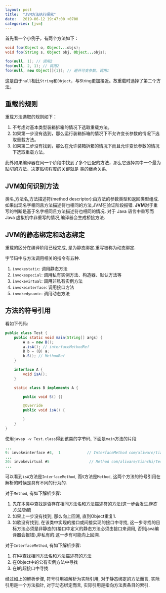 ```yaml
---
layout: post
title:  "JVM方法执行探究"
date:   2019-06-12 19:47:00 +0700
categories: [jvm]
---
```


首先看一个小例子，有两个方法如下：
```java
void foo(Object o, Object...objs);
void foo(String s, Object obj, Object...objs);

foo(null, 1); // 调用2
foo(null, 2, 1); // 调用2
foo(null, new Object[]{1}); // 避开可变参数，调用1
```

这是由于`null`相比`String`和`Object`，与String更加接近。故重载时选择了第二个方法。

## 重载的规则
重载方法选取的规则如下：
1. 不考虑对基本类型装箱拆箱的情况下选取重载方法。
2. 如果第一步没有选到，那么运行装箱拆箱的情况下不允许变长参数的情况下选取重载方法。
3. 如果第二步没有找到，那么在允许装箱拆箱的情况下而且允许变长参数的情况下选取重载方法。

此外如果编译器在同一个阶段中找到了多个匹配的方法，那么它选择其中一个最为贴切的方法，决定贴切程度的关键就是
类的继承关系.

## JVM如何识别方法
类名,方法名,方法描述符(method descriptor):由方法的参数类型和返回类型组成.如果出现名字相同且方法描述符也相同的方法,JVM在验证阶段报错.
**JVM**对于重写的判断是基于名字相同且方法描述符也相同的情况.
对于 Java 语言中重写而 Java 虚拟机中非重写的情况,编译器会生成桥接方法.

## JVM的静态绑定和动态绑定
重载的区分在编译阶段已经完成, 是为静态绑定.重写被称为动态绑定.

字节码中与方法调用相关的指令有五种.
1. `invokestatic`: 调用静态方法
2. `invokespecial`: 调用私有实例方法、构造器、默认方法等
3. `invokevirtual`: 调用非私有实例方法
4. `invokeinterface`: 调用接口方法
5. `invokedynamic`: 调用动态方法

## 方法的符号引用
看如下代码:
```java
public class Test {
    public static void main(String[] args) {
        A a = new B();
        a.isA(); // interfaceMethodRef
        B b = (B) a;
        b.S(); // MethodRef
    }

    interface A {
        void isA();
    }

    static class B implements A {

        public void S() {}

        @Override
        public void isA() {

        }
    }
}
```

使用`javap -v Test.class`得到该类的字节码, 下面是`main`方法的片段

```java
...
9: invokeinterface #4,  1            // InterfaceMethod com/aliware/tianchi/Test$A.isA:()V
...
20: invokevirtual #5                  // Method com/aliware/tianchi/Test$B.S:()V
...
```
可以看到`isA`方法是`InterfaceMethod`, 而`S`方法是`Method`, 这两个方法的符号引用在解析的时候是具有不同的行为的.

对于`Method`, 有如下解析步骤:
1. 先在本类中查找是否存在相同方法名和方法描述符的方法(这一步会发生*静态方法隐藏*)
2. 如果上一步没有找到, 那么向上回溯, 直到Object重复1.
3. 如歌没有找到, 在该类中实现的接口或间接实现的接口中寻找, 这一步寻找的目标方法必须是非静态的(接口中定义的静态方法必须由接口来调用, 否则java编译器会报错),非私有的.这一步有可能向上回溯.

对于`InterfaceMethod`, 有如下解析步骤:
1. 在I中查找相同方法名和方法描述符的方法
2. 在Object中的公有实例方法中寻找
3. 在I的超接口中寻找

经过如上的解析步骤, 符号引用被解析为实际引用, 对于静态绑定的方法而言, 实际引用是一个方法指针, 对于动态绑定而言, 实际引用是指向方法表条目的索引.

